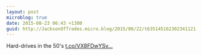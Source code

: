 ```yaml
---
layout: post
microblog: true
date: 2015-08-23 06:43 +1300
guid: http://JacksonOfTrades.micro.blog/2015/08/22/t635145162302341121.html
---
```

Hard-drives in the 50's [t.co/VX8FDwYSv...](http://t.co/VX8FDwYSvH)
